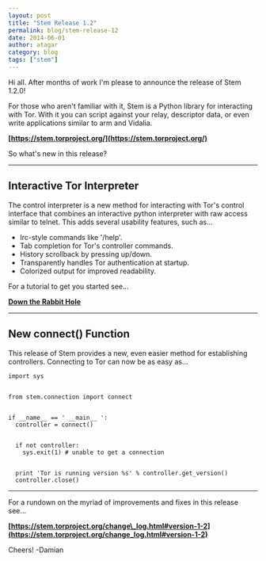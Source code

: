 ```yaml
---
layout: post
title: "Stem Release 1.2"
permalink: blog/stem-release-12
date: 2014-06-01
author: atagar
category: blog
tags: ["stem"]
---
```


Hi all. After months of work I'm please to announce the release of Stem 1.2.0!

For those who aren't familiar with it, Stem is a Python library for interacting with Tor. With it you can script against your relay, descriptor data, or even write applications similar to arm and Vidalia.

**[https://stem.torproject.org/](https://stem.torproject.org/)**

So what's new in this release?

* * *

## Interactive Tor Interpreter

The control interpreter is a new method for interacting with Tor's control interface that combines an interactive python interpreter with raw access similar to telnet. This adds several usability features, such as...

- Irc-style commands like '/help'.
- Tab completion for Tor's controller commands.
- History scrollback by pressing up/down.
- Transparently handles Tor authentication at startup.
- Colorized output for improved readability.

For a tutorial to get you started see...

**[Down the Rabbit Hole](https://stem.torproject.org/tutorials/down_the_rabbit_hole.html)**

* * *

## New connect() Function

This release of Stem provides a new, even easier method for establishing controllers. Connecting to Tor can now be as easy as...

    import sys


    from stem.connection import connect


    if __name__ == ' __main__ ':
      controller = connect()


      if not controller:
        sys.exit(1) # unable to get a connection


      print 'Tor is running version %s' % controller.get_version()
      controller.close()

* * *

For a rundown on the myriad of improvements and fixes in this release see...

**[https://stem.torproject.org/change\_log.html#version-1-2](https://stem.torproject.org/change_log.html#version-1-2)**

Cheers! -Damian

